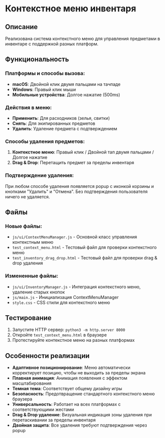 # Контекстное меню инвентаря

## Описание
Реализована система контекстного меню для управления предметами в инвентаре с поддержкой разных платформ.

## Функциональность

### Платформы и способы вызова:
- **macOS**: Двойной клик двумя пальцами на тачпаде
- **Windows**: Правый клик мыши
- **Мобильные устройства**: Долгое нажатие (500ms)

### Действия в меню:
- **Применить**: Для расходников (зелья, свитки)
- **Снять**: Для экипированных предметов
- **Удалить**: Удаление предмета с подтверждением

### Способы удаления предметов:
1. **Контекстное меню**: Правый клик / Двойной тап двумя пальцами / Долгое нажатие
2. **Drag & Drop**: Перетащить предмет за пределы инвентаря

### Подтверждение удаления:
При любом способе удаления появляется popup с иконкой корзины и кнопками "Удалить" и "Отмена". Без подтверждения пользователя ничего не удаляется.

## Файлы

### Новые файлы:
- `js/ui/ContextMenuManager.js` - Основной класс управления контекстным меню
- `test_context_menu.html` - Тестовый файл для проверки контекстного меню
- `test_inventory_drag_drop.html` - Тестовый файл для проверки drag & drop удаления

### Измененные файлы:
- `js/ui/InventoryManager.js` - Интеграция контекстного меню, удаление старых кнопок
- `js/main.js` - Инициализация ContextMenuManager
- `style.css` - CSS стили для контекстного меню

## Тестирование

1. Запустите HTTP сервер: `python3 -m http.server 8000`
2. Откройте `test_context_menu.html` в браузере
3. Протестируйте контекстное меню на разных платформах

## Особенности реализации

- **Адаптивное позиционирование**: Меню автоматически корректирует позицию, чтобы не выходить за пределы экрана
- **Плавная анимация**: Анимация появления с эффектом масштабирования
- **Темная тема**: Соответствует общему дизайну игры
- **Безопасность**: Предотвращение стандартного контекстного меню браузера
- **Универсальность**: Работает на всех платформах с соответствующими жестами
- **Drag & Drop удаление**: Визуальная индикация зоны удаления при перетаскивании за пределы инвентаря
- **Двойная защита**: Все удаления требуют подтверждения через popup 
